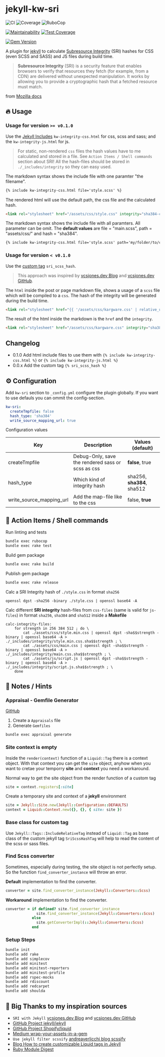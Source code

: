 # jekyll-kw-sri

![CI](https://github.com/n13org/jekyll-kw-sri/workflows/CI/badge.svg)
![Coverage](https://github.com/n13org/jekyll-kw-sri/workflows/Coverage/badge.svg)
![RuboCop](https://github.com/n13org/jekyll-kw-sri/workflows/RuboCop/badge.svg)

[![Maintainability](https://api.codeclimate.com/v1/badges/a82f10c3cd9fea769a0b/maintainability)](https://codeclimate.com/github/n13org/jekyll-kw-sri/maintainability)
[![Test Coverage](https://api.codeclimate.com/v1/badges/a82f10c3cd9fea769a0b/test_coverage)](https://codeclimate.com/github/n13org/jekyll-kw-sri/test_coverage)

[![Gem Version](https://badge.fury.io/rb/jekyll-kw-sri.svg)](https://badge.fury.io/rb/jekyll-kw-sri)

A plugin for [jekyll][Jekyll Website] to calculate [Subresource Integrity][Wikipedia SRI] (SRI) hashes for CSS (even SCSS and SASS) and JS files during build time.

> **Subresource Integrity** (SRI) is a security feature that enables browsers to verify that resources they fetch (for example, from a CDN) are delivered without unexpected manipulation. It works by allowing you to provide a cryptographic hash that a fetched resource must match.

from [Mozilla docs][Mozilla Subresource Integrity]

## 🔥 Usage 

### Usage for version `>= v0.1.0`

Use the [Jekyll Includes] `kw-integrity-css.html` for css, scss and sass; and the `kw-integrity-js.html` for js. 

> For static, non-rendered `css` files the hash values have to me calculated and stored in a file. See `Action Items / Shell commands` section about SRI! All the hash-files should be stored in `./_includes/integrity` so they can easy used.

The markdown syntax shows the include file with one paramter "the filename". 

```markdown
{% include kw-integrity-css.html file='style.scss' %}
```

The rendered html will use the default path, the css file and the calculated hash.

```html
<link rel="stylesheet" href="/assets/css/style.css" integrity="sha384-cl6CK1yzEvoM3Sw3dL8YAm/P2VpQiD+mAFVkkb6Bh+23PP1ow2gXXGw4WnQlzO0B" crossorigin="anonymous">
```

The markdown syntax shows the include file with all paramters. All parameter can be omit. The **default values** are file = "main.scss", path = "assets/css/" and hash = "sha384".

```markdown
{% include kw-integrity-css.html file='style.scss' path='my/folder/to/css/' hash='sha512' %}
```

### Usage for version `< v0.1.0`

Use the [custom tag][Jekyll Liquid] `sri_scss_hash`. 

> This approach was inspired by [vcsjones.dev Blog] and [vcsjones.dev GitHub].

The `html` inside the post or page markdown file, shows a usage of a `scss` file which will be compiled to a `css`. The hash of the integrity will be generated during the build time. 

```html
<link rel="stylesheet" href="{{ '/assets/css/kargware.css' | relative_url }}" integrity="{% sri_scss_hash /assets/css/kargware.scss %}" crossorigin="anonymous">
```

The result of the html inside the markdown is the `href` and the `integrity`.

```html
<link rel="stylesheet" href="/assets/css/kargware.css" integrity="sha384-cl6CK1yzEvoM3Sw3dL8YAm/P2VpQiD+mAFVkkb6Bh+23PP1ow2gXXGw4WnQlzO0B" crossorigin="anonymous">
```

## Changelog

* 0.1.0 Add html include files to use them with  `{% include kw-integrity-css.html %}` or `{% include kw-integrity-js.html %}`
* 0.0.x Add the custom tag `{% sri_scss_hash %}`

## ⚙️ Configuration

Add `kw-sri` section to `_config.yml` configure the plugin globally. If you want to use defauls you can ommit the config-section.

```yaml
kw-sri:
  createTmpfile: false
  hash_type: 'sha384'
  write_source_mapping_url: true
```

 Configuration values

| Key                      | Description                                       | Values (**default**)       |
|--------------------------|---------------------------------------------------|----------------------------|
| createTmpfile            | Debug-Only, save the rendered sass or scss as css | **false**, true            |
| hash_type                | Which kind of integrity hash                      | sha256, **sha384**, sha512 |
| write_source_mapping_url | Add the map-file like to the css                  | false, **true**            |              

## 🚀 Action Items / Shell commands

Run linting and tests

```sh
bundle exec rubocop
bundle exec rake test
```

Build gem package

```sh
bundle exec rake build
```

Publish gem package

```sh
bundle exec rake release
```

Calc a SRI Integrity hash of `./style.css` in format `sha256`

```shell
openssl dgst -sha256 -binary ./style.css | openssl base64 -A
```

Calc different **SRI integrity** hash-files from `css-files` (same is valid for `js-files`) in format `sha256`, `sha384` and `sha512` inside a **Makefile**

```plain
calc-integrity-files:
	for strength in 256 384 512 ; do \
		cat ./assets/css/style.min.css | openssl dgst -sha$$strength -binary | openssl base64 -A > ./_includes/integrity/style.min.css.sha$$strength ; \
		cat ./assets/css/main.css | openssl dgst -sha$$strength -binary | openssl base64 -A > ./_includes/integrity/main.css.sha$$strength ; \
		cat ./assets/js/script.js | openssl dgst -sha$$strength -binary | openssl base64 -A > ./_includes/integrity/script.js.sha$$strength ; \
	done
```

## 📝 Notes / Hints

### Appraisal - Gemfile Generator

[GitHub](https://github.com/thoughtbot/appraisal)

1. Create a `Appraisals` file
2. Generate `Gemfiles`

```sh
bundle exec appraisal generate
```

### Site context is empty

Inside the `render(context)` function of a `Liquid::Tag` there is a context object. With that context you can get the `site` object, anyhow when you want to cretae your temporry **site** and **context** you need a workaround.

Normal way to get the site object from the render function of a custom tag

```ruby
site = context.registers[:site]
```

Create a temporary site and context of a **jekyll** environment

```ruby
site = Jekyll::Site.new(Jekyll::Configuration::DEFAULTS)
context = Liquid::Context.new({}, {}, { site: site })
```         

### Base class for custom tag
Use `Jekyll::Tags::IncludeRelativeTag` instead of `Liquid::Tag` as base class of the custom jekyll tag `SriScssHashTag` will help to read the content of the scss or sass files.

### Find Scss converter

Sometimes, especially during testing, the site object is not perfectly setup. So the function `find_converter_instance` will throw an error. 

**Default** implementation to find the converter.

```ruby
converter = site.find_converter_instance(Jekyll::Converters::Scss)
```

**Workaround** implementation to find the converter.

```ruby
converter = if defined? site.find_converter_instance
              site.find_converter_instance(Jekyll::Converters::Scss)
            else
              site.getConverterImpl(::Jekyll::Converters::Scss)
            end
```

### Setup Steps

```sh
bundle init
bundle add rake
bundle add simplecov
bundle add minitest
bundle add minitest-reporters
bundle add minitest-profile
bundle add rspec-mocks
bundle add rdiscount
bundle add redcarpet
bundle add shoulda
```

## 👋 Big Thanks to my inspiration sources

* `SRI with Jekyll` [vcsjones.dev Blog] and [vcsjones.dev GitHub]
* [GitHub Project jekyll/jekyll]
* [GitHub Project Shopify/liquid]
* [Medium wrap-your-assets-in-a-gem]
* `Use jekyll filter scssify` [andreaverlicchi blog scssify]
* [Blog How to create customizable Liquid tags in Jekyll]
* [Ruby Module Digest]

[Jekyll Website]: https://jekyllrb.com/
[Jekyll Liquid]: https://jekyllrb.com/docs/liquid/
[Jekyll Includes]: https://jekyllrb.com/docs/includes/
[Wikipedia SRI]: https://en.wikipedia.org/wiki/Subresource_Integrity
[Mozilla Subresource Integrity]: https://developer.mozilla.org/en-US/docs/Web/Security/Subresource_Integrity
[vcsjones.dev Blog]: https://vcsjones.dev/2016/11/02/sri-with-jekyll/
[vcsjones.dev GitHub]: https://github.com/vcsjones/vcsjones.dev/tree/main
[GitHub Project jekyll/jekyll]: https://github.com/jekyll/jekyll
[GitHub Project Shopify/liquid]: https://github.com/Shopify/liquid
[andreaverlicchi blog scssify]: https://www.andreaverlicchi.eu/critical-css-jekyll-sass-github-pages/
[Ruby Module Digest]: https://ruby-doc.com/stdlib/libdoc/digest/rdoc/Digest.html
[Blog How to create customizable Liquid tags in Jekyll]: https://blog.sverrirs.com/2016/04/custom-jekyll-tags.html
[Medium wrap-your-assets-in-a-gem]: https://medium.com/@paulfarino/wrap-your-assets-in-a-gem-3ad7ecf5b075